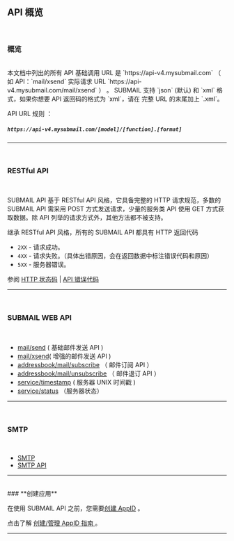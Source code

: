 ## API 概览
<br>

### **概览**

<br>
本文档中列出的所有 API 基础调用 URL 是 `https://api-v4.mysubmail.com` （ 如 API：`mail/xsend` 实际请求 URL `https://api-v4.mysubmail.com/mail/xsend` ） 。
SUBMAIL 支持 `json` (默认) 和 `xml` 格式，如果你想要 API 返回码的格式为 `xml`，请在 完整 URL 的末尾加上 `.xml`。

API URL 规则 ：
##### `https://api-v4.mysubmail.com/[model]/[function].[format]`  


---

<br>

### **RESTful API**
<br>

SUBMAIL API 基于 RESTful API 风格，它具备完整的 HTTP 请求规范，多数的 SUBMAIL API 需采用 POST 方式发送请求，少量的服务类 API 使用 GET 方式获取数据。除 API 列举的请求方式外，其他方法都不被支持。

继承 RESTful API 风格，所有的 SUBMAIL API 都具有 HTTP 返回代码

*   `2XX` - 请求成功。
*   `4XX` - 请求失败。（具体出错原因，会在返回数据中标注错误代码和原因）
*   `5XX` - 服务器错误。

参阅 [HTTP 状态码](https://www.mysubmail.com/documents/MmTlW3)  | [API 错误代码](https://www.mysubmail.com/documents/i22PE4)

---
<br>

### **SUBMAIL WEB API**
<br>

*   [mail/send](https://www.mysubmail.com/documents/4MfRT2) ( 基础邮件发送 API )
*   [mail/xsend](https://www.mysubmail.com/documents/Vu8Qh3)( 增强的邮件发送 API )
*   [addressbook/mail/subscribe](https://www.mysubmail.com/documents/dyNlf) （ 邮件订阅 API ）
*   [addressbook/mail/unsubscribe](https://www.mysubmail.com/documents/E2YD33) （ 邮件退订 API ）
*   [service/timestamp](https://www.mysubmail.com/documents/wwBcQ4) ( 服务器 UNIX 时间戳 )
*   [service/status](https://www.mysubmail.com/documents/5Oyvq2) （服务器状态）

---

<br>

### **SMTP**

<br>

*   [SMTP](https://www.mysubmail.com/documents/J2pHa)
*   [SMTP API](https://www.mysubmail.com/documents/2cpYo2)

------
<br>
### **创建应用**

<br>

在使用 SUBMAIL API 之前，您需要[创建 AppID](https://www.mysubmail.com/console/mail/apps) 。

点击了解 [创建/管理 AppID 指南 ](https://www.mysubmail.com/documents/TmFfr2)。

------

